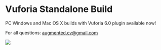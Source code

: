# Vuforia Standalone Build

PC Windows and Mac OS X builds with Vuforia 6.0 plugin available now!

For all questions: augmented.cv@gmail.com


<img src="https://github.com/maximrouf/VuforiaStandaloneBuild/blob/master/preview.png"/>
